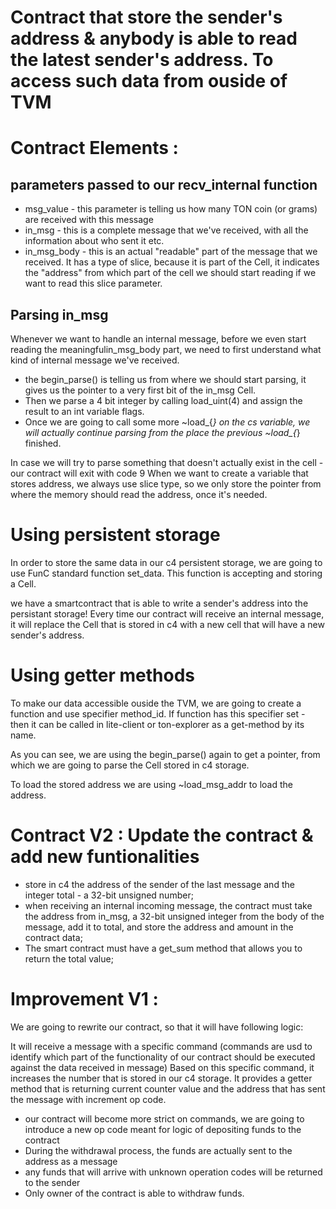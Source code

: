 # Contract that store the sender's address & anybody is able to read the latest sender's address. To access such data from ouside of TVM

# Contract Elements : 

## parameters passed to our recv_internal function
- msg_value - this parameter is telling us how many TON coin (or grams) are received with this message
- in_msg - this is a complete message that we've received, with all the information about who sent it etc. 
- in_msg_body - this is an actual "readable" part of the message that we received. It has a type of slice, because it is part of the Cell, it indicates the "address" from which part of the cell we should start reading if we want to read this slice parameter.

## Parsing in_msg
Whenever we want to handle an internal message, before we even start reading the meaningfulin_msg_body part, we need to first understand what kind of internal message we've received.

- the begin_parse() is telling us from where we should start parsing, it gives us the pointer to a very first bit of the in_msg Cell.
- Then we parse a 4 bit integer by calling load_uint(4) and assign the result to an int variable flags.
- Once we are going to call some more ~load_{*} on the cs variable, we will actually continue parsing from the place the previous ~load_{*} finished.

In case we will try to parse something that doesn't actually exist in the cell - our contract will exit with code 9
When we want to create a variable that stores address, we always use slice type, so we only store the pointer from where the memory should read the address, once it's needed.

# Using persistent storage
In order to store the same data in our c4 persistent storage, we are going to use FunC standard function set_data. This function is accepting and storing a Cell.

we have a smartcontract that is able to write a sender's address into the persistant storage! Every time our contract will receive an internal message, it will replace the Cell that is stored in c4 with a new cell that will have a new sender's address.

# Using getter methods
To make our data accessible ouside the TVM, we are going to create a function and use specifier method_id. If function has this specifier set - then it can be called in lite-client or ton-explorer as a get-method by its name.

As you can see, we are using the begin_parse() again to get a pointer, from which we are going to parse the Cell stored in c4 storage.

To load the stored address we are using ~load_msg_addr to load the address.

# Contract V2 : Update the contract & add new funtionalities 
- store in c4 the address of the sender of the last message and the integer total - a 32-bit unsigned number;
- when receiving an internal incoming message, the contract must take the address from in_msg, a 32-bit unsigned integer from the body of the message, add it to total, and store the address and amount in the contract data;
- The smart contract must have a get_sum method that allows you to return the total value;

# Improvement V1 :
We are going to rewrite our contract, so that it will have following logic:

It will receive a message with a specific command (commands are usd to identify which part of the functionality of our contract should be executed against the data received in message)
Based on this specific command, it increases the number that is stored in our c4 storage.
It provides a getter method that is returning current counter value and the address that has sent the message with increment op code.

- our contract will become more strict on commands, we are going to introduce a new op code meant for logic of depositing funds to the contract
- During the withdrawal process, the funds are actually sent to the address as a message
- any funds that will arrive with unknown operation codes will be returned to the sender
- Only owner of the contract is able to withdraw funds.
